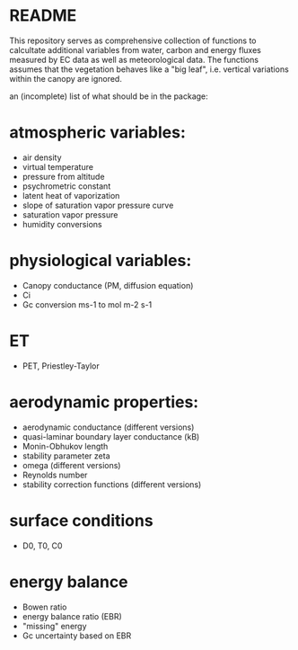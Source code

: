 # README #

This repository serves as comprehensive collection of functions to calcultate additional variables from water, carbon and energy fluxes measured by EC data as well as meteorological data. The functions assumes that the vegetation behaves like a "big leaf", i.e. vertical variations within the canopy are ignored.


an (incomplete) list of what should be in the package:
# atmospheric variables:
- air density
- virtual temperature
- pressure from altitude
- psychrometric constant
- latent heat of vaporization
- slope of saturation vapor pressure curve
- saturation vapor pressure
- humidity conversions 

# physiological variables:
- Canopy conductance (PM, diffusion equation)
- Ci
- Gc conversion ms-1 to mol m-2 s-1

# ET
- PET, Priestley-Taylor

# aerodynamic properties:
- aerodynamic conductance (different versions)
- quasi-laminar boundary layer conductance (kB)
- Monin-Obhukov length
- stability parameter zeta
- omega (different versions)
- Reynolds number
- stability correction functions (different versions)

# surface conditions
- D0, T0, C0

# energy balance
- Bowen ratio
- energy balance ratio (EBR)
- "missing" energy
- Gc uncertainty based on EBR